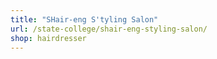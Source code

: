 ```yaml
---
title: "SHair-eng S'tyling Salon"
url: /state-college/shair-eng-styling-salon/
shop: hairdresser
---
```

